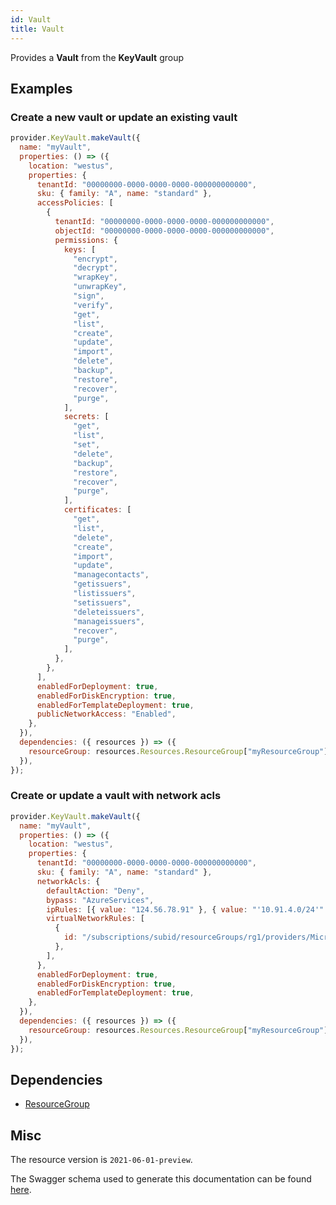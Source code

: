 ```yaml
---
id: Vault
title: Vault
---
```

Provides a **Vault** from the **KeyVault** group
## Examples
### Create a new vault or update an existing vault
```js
provider.KeyVault.makeVault({
  name: "myVault",
  properties: () => ({
    location: "westus",
    properties: {
      tenantId: "00000000-0000-0000-0000-000000000000",
      sku: { family: "A", name: "standard" },
      accessPolicies: [
        {
          tenantId: "00000000-0000-0000-0000-000000000000",
          objectId: "00000000-0000-0000-0000-000000000000",
          permissions: {
            keys: [
              "encrypt",
              "decrypt",
              "wrapKey",
              "unwrapKey",
              "sign",
              "verify",
              "get",
              "list",
              "create",
              "update",
              "import",
              "delete",
              "backup",
              "restore",
              "recover",
              "purge",
            ],
            secrets: [
              "get",
              "list",
              "set",
              "delete",
              "backup",
              "restore",
              "recover",
              "purge",
            ],
            certificates: [
              "get",
              "list",
              "delete",
              "create",
              "import",
              "update",
              "managecontacts",
              "getissuers",
              "listissuers",
              "setissuers",
              "deleteissuers",
              "manageissuers",
              "recover",
              "purge",
            ],
          },
        },
      ],
      enabledForDeployment: true,
      enabledForDiskEncryption: true,
      enabledForTemplateDeployment: true,
      publicNetworkAccess: "Enabled",
    },
  }),
  dependencies: ({ resources }) => ({
    resourceGroup: resources.Resources.ResourceGroup["myResourceGroup"],
  }),
});

```

### Create or update a vault with network acls
```js
provider.KeyVault.makeVault({
  name: "myVault",
  properties: () => ({
    location: "westus",
    properties: {
      tenantId: "00000000-0000-0000-0000-000000000000",
      sku: { family: "A", name: "standard" },
      networkAcls: {
        defaultAction: "Deny",
        bypass: "AzureServices",
        ipRules: [{ value: "124.56.78.91" }, { value: "'10.91.4.0/24'" }],
        virtualNetworkRules: [
          {
            id: "/subscriptions/subid/resourceGroups/rg1/providers/Microsoft.Network/virtualNetworks/test-vnet/subnets/subnet1",
          },
        ],
      },
      enabledForDeployment: true,
      enabledForDiskEncryption: true,
      enabledForTemplateDeployment: true,
    },
  }),
  dependencies: ({ resources }) => ({
    resourceGroup: resources.Resources.ResourceGroup["myResourceGroup"],
  }),
});

```
## Dependencies
- [ResourceGroup](../Resources/ResourceGroup.md)
## Misc
The resource version is `2021-06-01-preview`.

The Swagger schema used to generate this documentation can be found [here](https://github.com/Azure/azure-rest-api-specs/tree/main/specification/keyvault/resource-manager/Microsoft.KeyVault/preview/2021-06-01-preview/keyvault.json).
